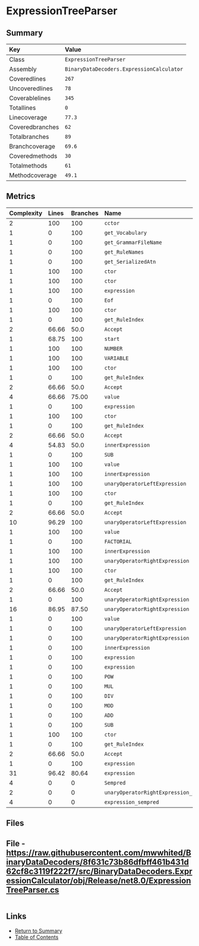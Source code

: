 ﻿# ExpressionTreeParser

## Summary

| Key             | Value                                     |
| :-------------- | :---------------------------------------- |
| Class           | `ExpressionTreeParser`                    |
| Assembly        | `BinaryDataDecoders.ExpressionCalculator` |
| Coveredlines    | `267`                                     |
| Uncoveredlines  | `78`                                      |
| Coverablelines  | `345`                                     |
| Totallines      | `0`                                       |
| Linecoverage    | `77.3`                                    |
| Coveredbranches | `62`                                      |
| Totalbranches   | `89`                                      |
| Branchcoverage  | `69.6`                                    |
| Coveredmethods  | `30`                                      |
| Totalmethods    | `61`                                      |
| Methodcoverage  | `49.1`                                    |

## Metrics

| Complexity | Lines | Branches | Name                                   |
| :--------- | :---- | :------- | :------------------------------------- |
| 2          | 100   | 100      | `cctor`                                |
| 1          | 0     | 100      | `get_Vocabulary`                       |
| 1          | 0     | 100      | `get_GrammarFileName`                  |
| 1          | 0     | 100      | `get_RuleNames`                        |
| 1          | 0     | 100      | `get_SerializedAtn`                    |
| 1          | 100   | 100      | `ctor`                                 |
| 1          | 100   | 100      | `ctor`                                 |
| 1          | 100   | 100      | `expression`                           |
| 1          | 0     | 100      | `Eof`                                  |
| 1          | 100   | 100      | `ctor`                                 |
| 1          | 0     | 100      | `get_RuleIndex`                        |
| 2          | 66.66 | 50.0     | `Accept`                               |
| 1          | 68.75 | 100      | `start`                                |
| 1          | 100   | 100      | `NUMBER`                               |
| 1          | 100   | 100      | `VARIABLE`                             |
| 1          | 100   | 100      | `ctor`                                 |
| 1          | 0     | 100      | `get_RuleIndex`                        |
| 2          | 66.66 | 50.0     | `Accept`                               |
| 4          | 66.66 | 75.00    | `value`                                |
| 1          | 0     | 100      | `expression`                           |
| 1          | 100   | 100      | `ctor`                                 |
| 1          | 0     | 100      | `get_RuleIndex`                        |
| 2          | 66.66 | 50.0     | `Accept`                               |
| 4          | 54.83 | 50.0     | `innerExpression`                      |
| 1          | 0     | 100      | `SUB`                                  |
| 1          | 100   | 100      | `value`                                |
| 1          | 100   | 100      | `innerExpression`                      |
| 1          | 100   | 100      | `unaryOperatorLeftExpression`          |
| 1          | 100   | 100      | `ctor`                                 |
| 1          | 0     | 100      | `get_RuleIndex`                        |
| 2          | 66.66 | 50.0     | `Accept`                               |
| 10         | 96.29 | 100      | `unaryOperatorLeftExpression`          |
| 1          | 100   | 100      | `value`                                |
| 1          | 0     | 100      | `FACTORIAL`                            |
| 1          | 100   | 100      | `innerExpression`                      |
| 1          | 100   | 100      | `unaryOperatorRightExpression`         |
| 1          | 100   | 100      | `ctor`                                 |
| 1          | 0     | 100      | `get_RuleIndex`                        |
| 2          | 66.66 | 50.0     | `Accept`                               |
| 1          | 0     | 100      | `unaryOperatorRightExpression`         |
| 16         | 86.95 | 87.50    | `unaryOperatorRightExpression`         |
| 1          | 0     | 100      | `value`                                |
| 1          | 0     | 100      | `unaryOperatorLeftExpression`          |
| 1          | 0     | 100      | `unaryOperatorRightExpression`         |
| 1          | 0     | 100      | `innerExpression`                      |
| 1          | 0     | 100      | `expression`                           |
| 1          | 0     | 100      | `expression`                           |
| 1          | 0     | 100      | `POW`                                  |
| 1          | 0     | 100      | `MUL`                                  |
| 1          | 0     | 100      | `DIV`                                  |
| 1          | 0     | 100      | `MOD`                                  |
| 1          | 0     | 100      | `ADD`                                  |
| 1          | 0     | 100      | `SUB`                                  |
| 1          | 100   | 100      | `ctor`                                 |
| 1          | 0     | 100      | `get_RuleIndex`                        |
| 2          | 66.66 | 50.0     | `Accept`                               |
| 1          | 0     | 100      | `expression`                           |
| 31         | 96.42 | 80.64    | `expression`                           |
| 4          | 0     | 0        | `Sempred`                              |
| 2          | 0     | 0        | `unaryOperatorRightExpression_sempred` |
| 4          | 0     | 0        | `expression_sempred`                   |

## Files

## File - https://raw.githubusercontent.com/mwwhited/BinaryDataDecoders/8f631c73b86dfbff461b431d62cf8c3119f222f7/src/BinaryDataDecoders.ExpressionCalculator/obj/Release/net8.0/ExpressionTreeParser.cs

```CSharp
```

## Links

* [Return to Summary](Summary.md)
* [Table of Contents](../TOC.md)

